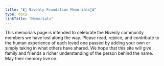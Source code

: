 ```yaml
---
title: "🕯️💐 Nivenly Foundation Memorials💐🕯️"
type: docs
linkTitle: "Memorials"
---
```


This memorials page is intended to celebrate the Nivenly community members we have lost along the way. Please read, rejoice, and contribute to the human experience of each loved one passed by adding your own or simply taking in what others have shared. We hope that this site will give family and friends a richer understanding of the person behind the name. May their memory live on.
